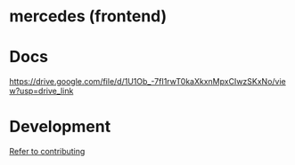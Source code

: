 # mercedes (frontend)

# Docs

https://drive.google.com/file/d/1U1Ob_-7fI1rwT0kaXkxnMpxCIwzSKxNo/view?usp=drive_link

# Development

[Refer to contributing](./contributing.md)
